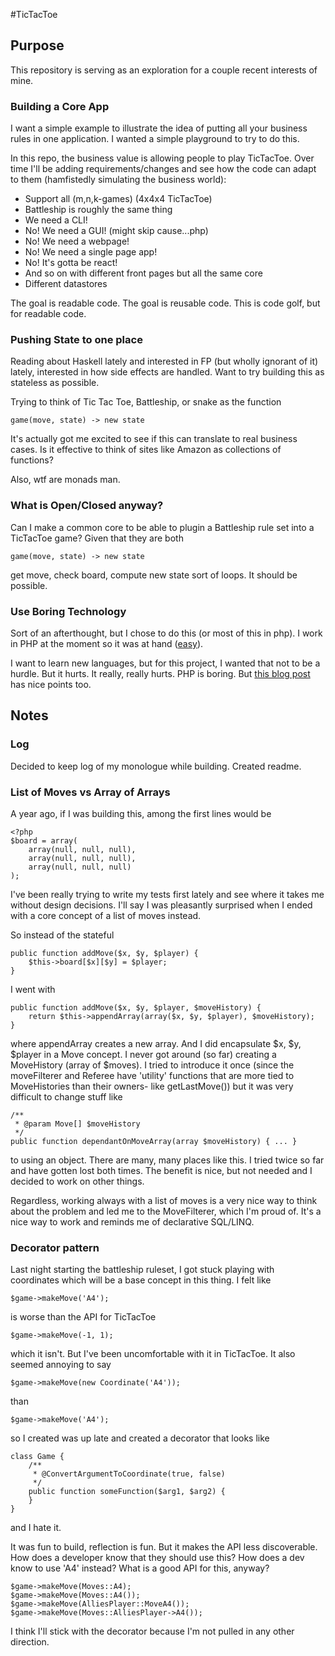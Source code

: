 #TicTacToe

## Purpose

This repository is serving as an exploration for a couple recent interests of mine.

### Building a Core App

I want a simple example to illustrate the idea of putting all your business rules in 
one application. I wanted a simple playground to try to do this.

In this repo, the business value is allowing people to play TicTacToe. Over time I'll be
adding requirements/changes and see how the code can adapt to them (hamfistedly simulating
the business world):

 * Support all (m,n,k-games) (4x4x4 TicTacToe)
 * Battleship is roughly the same thing
 * We need a CLI!
 * No! We need a GUI! (might skip cause...php)
 * No! We need a webpage!
 * No! We need a single page app!
 * No! It's gotta be react!
 * And so on with different front pages but all the same core
 * Different datastores
 
The goal is readable code. The goal is reusable code. This is code golf, 
but for readable code.

### Pushing State to one place

Reading about Haskell lately and interested in FP (but wholly ignorant of it) lately,
interested in how side effects are handled. Want to try building this as stateless as possible.

Trying to think of Tic Tac Toe, Battleship, or snake as the function 

    game(move, state) -> new state 
    
It's actually got me excited to see if this can translate to real business cases. 
Is it effective to think of sites like Amazon as collections of functions?

Also, wtf are monads man.

### What is Open/Closed anyway? 

Can I make a common core to be able to plugin a Battleship rule set into a TicTacToe game?
Given that they are both 

    game(move, state) -> new state 

get move, check board, compute new state sort of loops. It should be possible.

### Use Boring Technology

Sort of an afterthought, but I chose to do this (or most of this in php). I work in PHP at
the moment so it was at hand ([easy](http://www.infoq.com/presentations/Simple-Made-Easy)).

I want to learn new languages, but for this project, I wanted that not to be a hurdle. But
it hurts. It really, really hurts. PHP is boring. But 
[this blog post](http://mcfunley.com/choose-boring-technology) has nice points too.

## Notes

### Log 

Decided to keep log of my monologue while building. Created readme.

### List of Moves vs Array of Arrays

A year ago, if I was building this, among the first lines would be 

    <?php
    $board = array(
        array(null, null, null),
        array(null, null, null),
        array(null, null, null)
    );
    
I've been really trying to write my tests first lately and see where it takes me without
design decisions. I'll say I was pleasantly surprised when I ended with a core concept of
a list of moves instead.

So instead of the stateful

    public function addMove($x, $y, $player) { 
        $this->board[$x][$y] = $player;
    }
    
I went with 
    
    public function addMove($x, $y, $player, $moveHistory) { 
        return $this->appendArray(array($x, $y, $player), $moveHistory);
    }

where appendArray creates a new array. And I did encapsulate $x, $y, $player in a 
Move concept. I never got around (so far) creating a MoveHistory (array of $moves).
I tried to introduce it once (since the moveFilterer and Referee have 'utility' functions
that are more tied to MoveHistories than their owners- like getLastMove()) but it was
very difficult to change stuff like

    /**
     * @param Move[] $moveHistory
     */
    public function dependantOnMoveArray(array $moveHistory) { ... }

to using an object. There are many, many places like this. I tried twice so far and have
gotten lost both times. The benefit is nice, but not needed and I decided to work on other
things.

Regardless, working always with a list of moves is a very nice way to think about the 
problem and led me to the MoveFilterer, which I'm proud of. It's a nice way to work and
reminds me of declarative SQL/LINQ.


### Decorator pattern

Last night starting the battleship ruleset, I got stuck playing with coordinates
which will be a base concept in this thing. I felt like

    $game->makeMove('A4');

is worse than the API for TicTacToe

    $game->makeMove(-1, 1);
    
which it isn't. But I've been uncomfortable with it in TicTacToe. 
It also seemed annoying to say

    $game->makeMove(new Coordinate('A4'));
    
than 

    $game->makeMove('A4');
    
so I created was up late and created a decorator that looks like 

    class Game { 
        /**
         * @ConvertArgumentToCoordinate(true, false)
         */
        public function someFunction($arg1, $arg2) { 
        }
    }
    
and I hate it. 

It was fun to build, reflection is fun. But it makes the API less discoverable. 
How does a developer know that they should use this? How does a dev know to use 'A4'
instead? What is a good API for this, anyway?

    $game->makeMove(Moves::A4);  
    $game->makeMove(Moves::A4()); 
    $game->makeMove(AlliesPlayer::MoveA4());
    $game->makeMove(Moves::AlliesPlayer->A4());

I think I'll stick with the decorator because I'm not pulled in any other direction.
